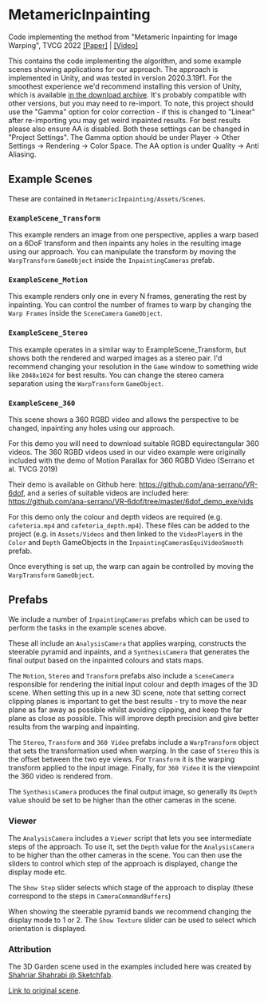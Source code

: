 # MetamericInpainting
Code implementing the method from "Metameric Inpainting for Image Warping", TVCG 2022 [\[Paper\]](https://ieeexplore.ieee.org/document/9928218) | [\[Video\]](https://vimeo.com/772790447)

This contains the code implementing the algorithm, and some example scenes showing applications for our approach. The approach is implemented in Unity, and was tested in version 2020.3.19f1. For the smoothest experience we'd recommend installing this version of Unity, which is available [in the download archive](https://unity3d.com/get-unity/download/archive). It's probably compatible with other versions, but you may need to re-import. 
To note, this project should use the "Gamma" option for color correction - if this is changed to "Linear" after re-importing you may get weird inpainted results. For best results please also ensure AA is disabled.
Both these settings can be changed in "Project Settings". The Gamma option should be under Player -> Other Settings -> Rendering -> Color Space. The AA option is under Quality -> Anti Aliasing.

## Example Scenes

These are contained in `MetamericInpainting/Assets/Scenes`.

### `ExampleScene_Transform`

This example renders an image from one perspective, applies a warp based on a 6DoF transform and then inpaints any holes in the resulting image using our approach. You can manipulate the transform by moving the `WarpTransform` `GameObject` inside the `InpaintingCameras` prefab.

### `ExampleScene_Motion`

This example renders only one in every N frames, generating the rest by inpainting. You can control the number of frames to warp by changing the `Warp Frames` inside the `SceneCamera` `GameObject`.

### `ExampleScene_Stereo`

This example operates in a similar way to ExampleScene_Transform, but shows both the rendered and warped images as a stereo pair. I'd recommend changing your resolution in the `Game` window to something wide like `2048x1024` for best results. You can change the stereo camera separation using the `WarpTransform` `GameObject`.

### `ExampleScene_360`

This scene shows a 360 RGBD video and allows the perspective to be changed, inpainting any holes using our approach.

For this demo you will need to download suitable RGBD equirectangular 360 videos. The 360 RGBD videos used in our video example were originally included with the demo of Motion Parallax for 360 RGBD Video (Serrano et al. TVCG 2019)

Their demo is available on Github here: https://github.com/ana-serrano/VR-6dof, and a series of suitable videos are included here: https://github.com/ana-serrano/VR-6dof/tree/master/6dof_demo_exe/vids

For this demo only the colour and depth videos are required (e.g. `cafeteria.mp4` and `cafeteria_depth.mp4`). These files can be added to the project (e.g. in `Assets/Videos` and then linked to the `VideoPlayer`s in the `Color` and `Depth` GameObjects in the `InpaintingCamerasEquiVideoSmooth` prefab.

Once everything is set up, the warp can again be controlled by moving the `WarpTransform` `GameObject`.

## Prefabs

We include a number of `InpaintingCameras` prefabs which can be used to perform the tasks in the example scenes above.

These all include an `AnalysisCamera` that applies warping, constructs the steerable pyramid and inpaints, and a `SynthesisCamera` that generates the final output based on the inpainted colours and stats maps.

The `Motion`, `Stereo` and `Transform` prefabs also include a `SceneCamera` responsible for rendering the initial input colour and depth images of the 3D scene. When setting this up in a new 3D scene, note that setting correct clipping planes is important to get the best results - try to move the near plane as far away as possible whilst avoiding clipping, and keep the far plane as close as possible. This will improve depth precision and give better results from the warping and inpainting.

The `Stereo`, `Transform` and `360 Video` prefabs include a `WarpTransform` object that sets the transformation used when warping. In the case of `Stereo` this is the offset between the two eye views. For `Transform` it is the warping transform applied to the input image. Finally, for `360 Video` it is the viewpoint the 360 video is rendered from.

The `SynthesisCamera` produces the final output image, so generally its `Depth` value should be set to be higher than the other cameras in the scene.

### Viewer

The `AnalysisCamera` includes a `Viewer` script that lets you see intermediate steps of the approach. To use it, set the `Depth` value for the `AnalysisCamera` to be higher than the other cameras in the scene. You can then use the sliders to control which step of the approach is displayed, change the display mode etc.

The `Show Step` slider selects which stage of the approach to display (these correspond to the steps in `CameraCommandBuffers`)

When showing the steerable pyramid bands we recommend changing the display mode to 1 or 2. The `Show Texture` slider can be used to select which orientation is displayed.

### Attribution

The 3D Garden scene used in the examples included here was created by [Shahriar Shahrabi @ Sketchfab](https://sketchfab.com/shahriyarshahrabi).

[Link to original scene](https://sketchfab.com/3d-models/an-afternoon-in-a-persian-garden-b13afbaf1aae4f6aad03aaa081ce471e).
